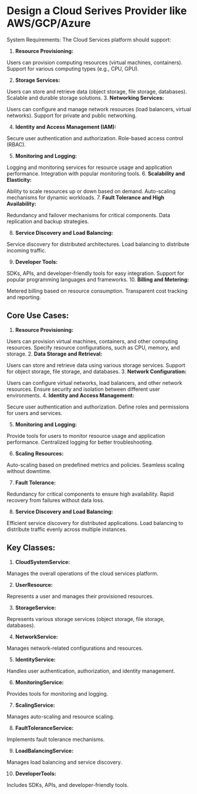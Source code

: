 # Design a Cloud Serives Provider like AWS/GCP/Azure

System Requirements:
The Cloud Services platform should support:

1. **Resource Provisioning:**

Users can provision computing resources (virtual machines, containers).
Support for various computing types (e.g., CPU, GPU).

2. **Storage Services:**

Users can store and retrieve data (object storage, file storage, databases).
Scalable and durable storage solutions.
3. **Networking Services:**

Users can configure and manage network resources (load balancers, virtual networks).
Support for private and public networking.

4. **Identity and Access Management (IAM):**

Secure user authentication and authorization.
Role-based access control (RBAC).

5. **Monitoring and Logging:**

Logging and monitoring services for resource usage and application performance.
Integration with popular monitoring tools.
6. **Scalability and Elasticity:**

Ability to scale resources up or down based on demand.
Auto-scaling mechanisms for dynamic workloads.
7. **Fault Tolerance and High Availability:**

Redundancy and failover mechanisms for critical components.
Data replication and backup strategies.

8. **Service Discovery and Load Balancing:**

Service discovery for distributed architectures.
Load balancing to distribute incoming traffic.

9. **Developer Tools:**

SDKs, APIs, and developer-friendly tools for easy integration.
Support for popular programming languages and frameworks.
10. **Billing and Metering:**

Metered billing based on resource consumption.
Transparent cost tracking and reporting.

## Core Use Cases:

1. **Resource Provisioning:**

Users can provision virtual machines, containers, and other computing resources.
Specify resource configurations, such as CPU, memory, and storage.
2. **Data Storage and Retrieval:**

Users can store and retrieve data using various storage services.
Support for object storage, file storage, and databases.
3. **Network Configuration:**

Users can configure virtual networks, load balancers, and other network resources.
Ensure security and isolation between different user environments.
4. **Identity and Access Management:**

Secure user authentication and authorization.
Define roles and permissions for users and services.

5. **Monitoring and Logging:**

Provide tools for users to monitor resource usage and application performance.
Centralized logging for better troubleshooting.

6. **Scaling Resources:**

Auto-scaling based on predefined metrics and policies.
Seamless scaling without downtime.

7. **Fault Tolerance:**

Redundancy for critical components to ensure high availability.
Rapid recovery from failures without data loss.

8. **Service Discovery and Load Balancing:**

Efficient service discovery for distributed applications.
Load balancing to distribute traffic evenly across multiple instances.
## Key Classes:

1. **CloudSystemService:**

Manages the overall operations of the cloud services platform.

2. **UserResource:**

Represents a user and manages their provisioned resources.

3. **StorageService:**

Represents various storage services (object storage, file storage, databases).

4. **NetworkService:**

Manages network-related configurations and resources.

5. **IdentityService:**

Handles user authentication, authorization, and identity management.

6. **MonitoringService:**

Provides tools for monitoring and logging.

7. **ScalingService:**

Manages auto-scaling and resource scaling.

8. **FaultToleranceService:**

Implements fault tolerance mechanisms.

9. **LoadBalancingService:**

Manages load balancing and service discovery.

10. **DeveloperTools:**

Includes SDKs, APIs, and developer-friendly tools.
